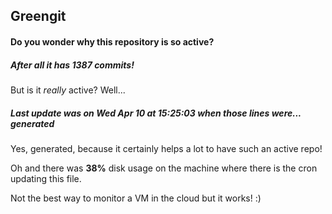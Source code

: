 ## Greengit

#### Do you wonder why this repository is so active?

##### After all it has 1387 commits!

But is it *really* active? Well...

##### Last update was on Wed Apr 10 at 15:25:03 when those lines were... generated

Yes, generated, because it certainly helps a lot to have such an active repo!

Oh and there was **38%** disk usage on the machine
where there is the cron updating this file.

Not the best way to monitor a VM in the cloud but it works! :)
